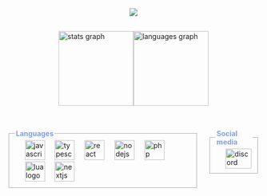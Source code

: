 

<div style="width: 100%; display: flex; justify-content: center; height: auto;  ">
    <img src="https://profile-counter.glitch.me/wesleyadryel/count.svg?" />
</div>
<div style="width: 100%; display: flex; justify-content: center; height: auto; margin-top: 30px;  ">
    <div style="float: left; display: flex; width: auto;">
        <img src="https://github-readme-stats.vercel.app/api?username=wesleyadryel&hide_title=false&hide_rank=false&show_icons=true&include_all_commits=true&count_private=true&disable_animations=false&theme=dracula&locale=en&hide_border=false&order=1"
            height="150" alt="stats graph" />
        <img src="https://github-readme-stats.vercel.app/api/top-langs?username=wesleyadryel&locale=en&hide_title=false&layout=compact&card_width=320&langs_count=5&theme=dracula&hide_border=false&order=2"
            height="150" alt="languages graph" />
    </div>
</div>
<br clear="both">
<div style="width: 100%; display: flex; justify-content: center; height: auto; margin-top: 30px;  ">
    <div style="width: fit-content; ">
        <fieldset style="border-color: white;">
            <legend style="color: rgb(132, 160, 221); font-weight: bold;">Languages</legend>
            <div style="width: fit-content;  margin-left: 20px;">
                <img src="https://cdn.jsdelivr.net/gh/devicons/devicon/icons/javascript/javascript-original.svg"
                    height="40" alt="javascript logo" />
                <img width="12" />
                <img src="https://cdn.jsdelivr.net/gh/devicons/devicon/icons/typescript/typescript-original.svg"
                    height="40" alt="typescript logo" />
                <img width="12" />
                <img src="https://cdn.jsdelivr.net/gh/devicons/devicon/icons/react/react-original.svg" height="40"
                    alt="react logo" />
                <img width="12" />
                <img src="https://cdn.jsdelivr.net/gh/devicons/devicon/icons/nodejs/nodejs-original.svg" height="40"
                    alt="nodejs logo" />
                <img width="12" />
                <img src="https://cdn.jsdelivr.net/gh/devicons/devicon/icons/php/php-original.svg" height="40"
                    alt="php logo" />
                <img width="12" />
                <img src="https://cdn.jsdelivr.net/gh/devicons/devicon/icons/lua/lua-original.svg" height="40"
                    alt="lua logo" />
                <img width="12" />
                <img src="https://cdn.jsdelivr.net/gh/devicons/devicon/icons/nextjs/nextjs-original.svg" height="40"
                    alt="nextjs logo" />
            </div>
        </fieldset>
    </div>
    <div style="width: fit-content;  margin-left: 20px;">
        <fieldset  style="border-color: white;" >
            <legend style="color: rgb(132, 160, 221); font-weight: bold;">Social media</legend>
            <div style="width: fit-content;  margin-left: 20px; ">
                <a href="discordapp.com/users/793998849622278164" target="_blank">
                    <img src="https://raw.githubusercontent.com/maurodesouza/profile-readme-generator/master/src/assets/icons/social/discord/default.svg"
                        width="52" height="40" alt="discord logo" />
                </a>
            </div>
        </fieldset>
    </div>
</div>
